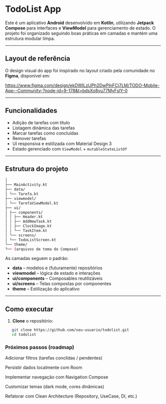 # TodoList App

Este é um aplicativo **Android** desenvolvido em **Kotlin**, utilizando **Jetpack Compose** para interfaces e **ViewModel** para gerenciamento de estado. O projeto foi organizado seguindo boas práticas em camadas e mantém uma estrutura modular limpa.

---

##  Layout de referência

O design visual do app foi inspirado no layout criado pela comunidade no **Figma**, disponível em:

https://www.figma.com/design/ekDWILzUPh2DwPlnFCj7LM/TODO-Mobile-App--Community-?node-id=9-178&t=bdsXo8vu77MyFslY-0

---

##  Funcionalidades

- Adição de tarefas com título
- Listagem dinâmica das tarefas
- Marcar tarefas como concluídas
- Remover tarefas
- UI responsiva e estilizada com Material Design 3
- Estado gerenciado com `ViewModel` + `mutableStateListOf`

---

##  Estrutura do projeto

```bash
│
├── MainActivity.kt
├── data/
│ └── Tarefa.kt
├── viewmodel/
│ └── TarefaViewModel.kt
├── ui/
│ ├── components/
│ │ ├── Header.kt
│ │ ├── AddNewTask.kt
│ │ ├── ClockImage.kt
│ │ └── TaskItem.kt
│ └── screens/
│ └── TodoListScreen.kt
└── theme/
└── (arquivos de tema do Compose)
```

As camadas seguem o padrão:

- **data** – modelos e (futuramente) repositórios
- **viewmodel** – lógica de estado e interações
- **ui/components** – Composables reutilizáveis
- **ui/screens** – Telas compostas por componentes
- **theme** – Estilização do aplicativo

---

##  Como executar

1. **Clone** o repositório:

```bash
   git clone https://github.com/seu-usuario/todolist.git
   cd todolist
```

### Próximos passos (roadmap)

 Adicionar filtros (tarefas conclídas / pendentes)

 Persistir dados localmente com Room

 Implementar navegação com Navigation Compose

 Customizar temas (dark mode, cores dinâmicas)

 Refatorar com Clean Architecture (Repository, UseCase, DI, etc.)
